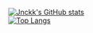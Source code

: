 [![Jnckk's GitHub stats](https://github-readme-stats.vercel.app/api?username=Jnckk&show_icons=true&theme=radical&hide_rank=true)](https://github.com/Jnckk/MyProfile.git)
</br>
[![Top Langs](https://github-readme-stats.vercel.app/api/top-langs/?username=Jnckk&size_weight=0.5&count_weight=0.5&theme=radical)](https://github.com/Jnckk/MyProfile.git)
